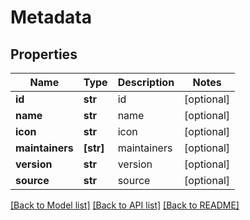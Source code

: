 # Metadata


## Properties
Name | Type | Description | Notes
------------ | ------------- | ------------- | -------------
**id** | **str** | id | [optional] 
**name** | **str** | name | [optional] 
**icon** | **str** | icon | [optional] 
**maintainers** | **[str]** | maintainers | [optional] 
**version** | **str** | version | [optional] 
**source** | **str** | source | [optional] 

[[Back to Model list]](../README.md#documentation-for-models) [[Back to API list]](../README.md#documentation-for-api-endpoints) [[Back to README]](../README.md)


